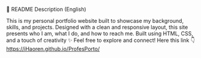 📄 README Description (English)

This is my personal portfolio website built to showcase my background, skills, and projects. Designed with a clean and responsive layout, this site presents who I am, what I do, and how to reach me.
Built using HTML, CSS, and a touch of creativity ✨
Feel free to explore and connect! 
Here this link 👇
https://iHaoren.github.io/ProfesPorto/
